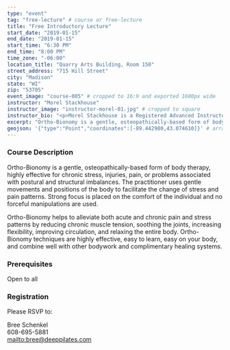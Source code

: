```yaml
---
type: "event"
tag: "free-lecture" # course or free-lecture
title: "Free Introductory Lecture"
start_date: "2019-01-15"
end_date: "2019-01-15"
start_time: "6:30 PM"
end_time: "8:00 PM"
time_zone: "-06:00"
location_title: "Quarry Arts Building, Room 150"
street_address: "715 Hill Street"
city: "Madison"
state: "WI"
zip: "53705"
event_image: "course-005" # cropped to 16:9 and exported 1600px wide 
instructor: "Morel Stackhouse"
instructor_image: "instructor-morel-01.jpg" # cropped to square
instructor_bio: "<p>Morel Stackhouse is a Registered Advanced Instructor with the Society of Ortho-Bionomy International. She began her study of Ortho-Bionomy in 1984 and was fortunate to have studied with Arthur Lincoln Pauls D.O., the system's Founder.</p><p>Morel has been teaching throughout the US since 1989. She enjoys introducing this bodywork system to others and working with students to develop their skill and confidence as they grow with the work. She is approved by the National Certification Board for Therapeutic Massage and Bodywork (NCBTMB) as a Continuing Education Approved Provider.</p>"
excerpt: "Ortho-Bionomy is a gentle, osteopathically-based form of body therapy, highly effective for chronic stress, injuries, pain, or problems associated with postural and structural imbalances. The practitioner uses gentle movements and positions of the body to facilitate the change of stress and pain patterns. Strong focus is placed on the comfort of the individual and no forceful manipulations are used."
geojson: '{"type":"Point","coordinates":[-89.442980,43.074610]}' # array format: [lon, lat]
---
```


### Course Description

Ortho-Bionomy is a gentle, osteopathically-based form of body therapy, highly effective for chronic stress, injuries, pain, or problems associated with postural and structural imbalances. The practitioner uses gentle movements and positions of the body to facilitate the change of stress and pain patterns. Strong focus is placed on the comfort of the individual and no forceful manipulations are used.

Ortho-Bionomy helps to alleviate both acute and chronic pain and stress patterns by reducing chronic muscle tension, soothing the joints, increasing flexibility, improving circulation, and relaxing the entire body. Ortho-Bionomy techniques are highly effective, easy to learn, easy on your body, and combine well with other bodywork and complimentary healing systems.

### Prerequisites

Open to all

### Registration

Please RSVP to:  
  
Bree Schenkel  
608-695-5881  
[mailto:bree@deeppilates.com](bree@deeppilates.com)
